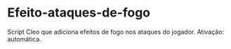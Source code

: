 # Efeito-ataques-de-fogo
Script Cleo que adiciona efeitos de fogo nos ataques do jogador.
Ativação: automática. 
